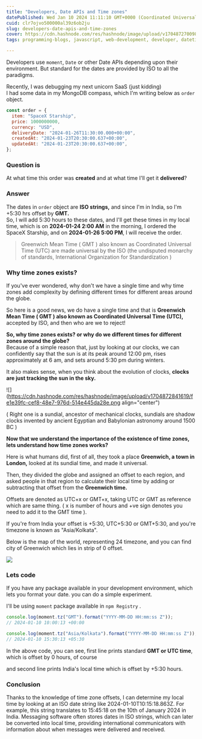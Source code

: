 ```yaml
---
title: "Developers, Date APIs and Time zones"
datePublished: Wed Jan 10 2024 11:11:10 GMT+0000 (Coordinated Universal Time)
cuid: clr7ojvo500000al39z6ob2ju
slug: developers-date-apis-and-time-zones
cover: https://cdn.hashnode.com/res/hashnode/image/upload/v1704872700980/0a5bc4e3-e675-46f4-88b3-db2b1ebcb6a8.jpeg
tags: programming-blogs, javascript, web-development, developer, datetime

---
```


Developers use `moment`, `Date` or other Date APIs depending upon their environment. But standard for the dates are provided by ISO to all the paradigms.

Recently, I was debugging my next unicorn SaaS (just kidding)  
I had some data in my MongoDB compass, which I'm writing below as `order` object.

```javascript
const order = {
  item: "SpaceX Starship",
  price: 1000000000,
  currency: "USD",
  deliveryDate: "2024-01-26T11:30:00.000+00:00",
  createdAt: "2024-01-23T20:30:00.637+00:00",
  updatedAt: "2024-01-23T20:30:00.637+00:00",
};
```

### Question is

At what time this order was **created** and at what time I'll get it **delivered**?

### Answer

The dates in `order` object are **ISO strings,** and since I'm in India, so I'm +5:30 hrs offset by **GMT.**  
So, I will add 5:30 hours to these dates, and I'll get these times in my local time, which is on **2024-01-24 2:00 AM** in the morning, I ordered the SpaceX Starship, and on **2024-01-26 5:00 PM**, I will receive the order.

> Greenwich Mean Time ( GMT ) also known as Coordinated Universal Time (UTC) are made universal by the ISO (the undisputed monarchy of standards, International Organization for Standardization )

### Why time zones exists?

If you've ever wondered, why don't we have a single time and why time zones add complexity by defining different times for different areas around the globe.

So here is a good news, we do have a single time and that is **Greenwich Mean Time ( GMT ) also known as Coordinated Universal Time (UTC),** accepted by ISO, and then who are we to reject!

**So, why time zones exists? or why do we different times for different zones around the globe?**  
Because of a simple reason that, just by looking at our clocks, we can confidently say that the sun is at its peak around 12:00 pm, rises approximately at 6 am, and sets around 5:30 pm during winters.

It also makes sense, when you think about the evolution of clocks, **clocks are just tracking the sun in the sky.**

![](https://cdn.hashnode.com/res/hashnode/image/upload/v1704872841619/fe1e39fc-cef8-48e7-976d-514e445da28e.png align="center")

( Right one is a sundial, ancestor of mechanical clocks, sundials are shadow clocks invented by ancient Egyptian and Babylonian astronomy around 1500 BC )

**Now that we understand the importance of the existence of time zones, lets understand how time zones works?**

Here is what humans did, first of all, they took a place **Greenwich, a town in London,** looked at its sundial time, and made it universal.

Then, they divided the globe and assigned an offset to each region, and asked people in that region to calculate their local time by adding or subtracting that offset from the **Greenwich time.**

Offsets are denoted as UTC+x or GMT+x, taking UTC or GMT as reference which are same thing. ( x is number of hours and +ve sign denotes you need to add it to the GMT time ).

If you're from India your offset is +5:30, UTC+5:30 or GMT+5:30, and you're timezone is known as "Asia/Kolkata".

Below is the map of the world, representing 24 timezone, and you can find city of Greenwich which lies in strip of 0 offset.

[![](https://cdn.hashnode.com/res/hashnode/image/upload/v1704879786362/bb59f222-0d92-4097-bba8-372d5c37eded.jpeg)](https://nationsgeo.com/time/timezonemap/UTC+6/)

### Lets code

If you have any package available in your development environment, which lets you format your date. you can do a simple experiment.

I'll be using `moment` package available in `npm Registry` .

```javascript
console.log(moment.tz("GMT").format("YYYY-MM-DD HH:mm:ss Z"));
// 2024-01-10 10:00:13 +00:00

console.log(moment.tz("Asia/Kolkata").format("YYYY-MM-DD HH:mm:ss Z"));
// 2024-01-10 15:30:13 +05:30
```

In the above code, you can see, first line prints standard **GMT or UTC time**, which is offset by 0 hours, of course

and second line prints India's local time which is offset by +5:30 hours.

### Conclusion

Thanks to the knowledge of time zone offsets, I can determine my local time by looking at an ISO date string like 2024-01-10T10:15:18.863Z. For example, this string translates to 15:45:18 on the 10th of January 2024 in India. Messaging software often stores dates in ISO strings, which can later be converted into local time, providing international communicators with information about when messages were delivered and received.
